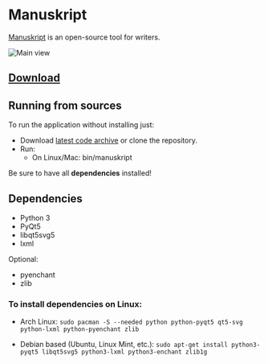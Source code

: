 # Manuskript

[Manuskript](http://www.theologeek.ch/manuskript) is an open-source tool for writers.

![Main view](http://www.theologeek.ch/manuskript/wp-content/uploads/2016/03/manuskript-0.3.0.jpg)


## [Download](http://www.theologeek.ch/manuskript/download)

## Running from sources

To run the application without installing just:

* Download [latest code archive](https://github.com/olivierkes/manuskript/archive/master.zip) or clone the repository.
* Run:
  * On Linux/Mac: bin/manuskript

Be sure to have all **dependencies** installed!

## Dependencies
- Python 3
- PyQt5
- libqt5svg5
- lxml

Optional:
- pyenchant
- zlib

### To install dependencies on Linux:
- Arch Linux:
```sudo pacman -S --needed python python-pyqt5 qt5-svg python-lxml python-pyenchant zlib```

- Debian based (Ubuntu, Linux Mint, etc.):
```sudo apt-get install python3-pyqt5 libqt5svg5 python3-lxml python3-enchant zlib1g```
